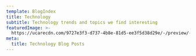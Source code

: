 ```yaml
---
template: BlogIndex
title: Technology
subtitle: Technology trends and topics we find interesting
featuredImage: >-
  https://ucarecdn.com/9727e3f3-d737-4b8e-81d5-ee3f5d38d29e/-/preview/-/enhance/100/
meta:
  title: Technology Blog Posts
---
```


